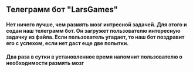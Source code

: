 ## Телеграмм бот "LarsGames"

#### Нет ничего лучше, чем размять мозг интресной задачей. Для этого и содан наш телеграмм бот. Он загружет пользователю интересную задачку из файла. Если пользователь угадает, то наш бот поздравит его с успехом, если нет даст еще две попытки.
#### Два раза в сутки в установленное время напомнит пользователю о необходимости размять мозг
